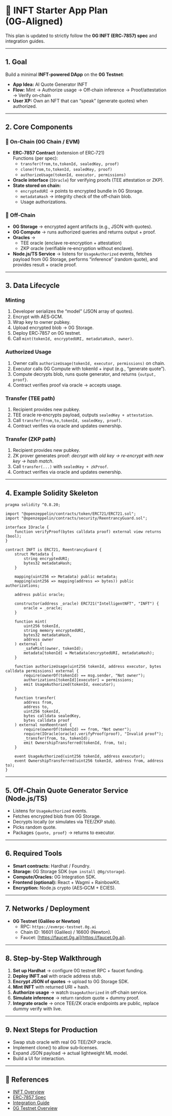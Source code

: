 # 🚀 INFT Starter App Plan (0G‑Aligned)

This plan is updated to strictly follow the **0G INFT (ERC‑7857) spec** and integration guides.

---

## 1. Goal

Build a minimal **INFT-powered DApp** on the **0G Testnet**:

- **App Idea:** AI Quote Generator INFT
- **Flow:** Mint → Authorize usage → Off‑chain inference → Proof/attestation → Verify on‑chain
- **User XP:** Own an NFT that can “speak” (generate quotes) when authorized.

---

## 2. Core Components

### 🔹 On‑Chain (0G Chain / EVM)

- **ERC‑7857 Contract** (extension of ERC‑721)  
  Functions (per spec):
  - `transfer(from,to,tokenId, sealedKey, proof)`
  - `clone(from,to,tokenId, sealedKey, proof)`
  - `authorizeUsage(tokenId, executor, permissions)`
- **Oracle interface** (`IOracle`) for verifying proofs (TEE attestation or ZKP).
- **State stored on chain:**
  - `encryptedURI` → points to encrypted bundle in 0G Storage.
  - `metadataHash` → integrity check of the off‑chain blob.
  - Usage authorizations.

### 🔹 Off‑Chain

- **0G Storage** → encrypted agent artifacts (e.g., JSON with quotes).
- **0G Compute** → runs authorized queries and returns output + proof.
- **Oracles** →
  - TEE oracle (enclave re‑encryption + attestation)
  - ZKP oracle (verifiable re‑encryption without enclave).
- **Node.js/TS Service** → listens for `UsageAuthorized` events, fetches payload from 0G Storage, performs “inference” (random quote), and provides result + oracle proof.

---

## 3. Data Lifecycle

### Minting

1. Developer serializes the “model” (JSON array of quotes).
2. Encrypt with AES‑GCM.
3. Wrap key to owner pubkey.
4. Upload encrypted blob → 0G Storage.
5. Deploy ERC‑7857 on 0G testnet.
6. Call `mint(tokenId, encryptedURI, metadataHash, owner)`.

### Authorized Usage

1. Owner calls `authorizeUsage(tokenId, executor, permissions)` on chain.
2. Executor calls 0G Compute with tokenId + input (e.g., “generate quote”).
3. Compute decrypts blob, runs quote generator, and returns `{output, proof}`.
4. Contract verifies proof via oracle → accepts usage.

### Transfer (TEE path)

1. Recipient provides new pubkey.
2. TEE oracle re‑encrypts payload, outputs `sealedKey + attestation`.
3. Call `transfer(from,to,tokenId, sealedKey, proof)`.
4. Contract verifies via oracle and updates ownership.

### Transfer (ZKP path)

1. Recipient provides new pubkey.
2. ZK prover generates proof: _decrypt with old key → re‑encrypt with new key → hash match_.
3. Call `transfer(...)` with `sealedKey + zkProof`.
4. Contract verifies via oracle and updates ownership.

---

## 4. Example Solidity Skeleton

```solidity
pragma solidity ^0.8.20;

import "@openzeppelin/contracts/token/ERC721/ERC721.sol";
import "@openzeppelin/contracts/security/ReentrancyGuard.sol";

interface IOracle {
    function verifyProof(bytes calldata proof) external view returns (bool);
}

contract INFT is ERC721, ReentrancyGuard {
    struct Metadata {
        string encryptedURI;
        bytes32 metadataHash;
    }

    mapping(uint256 => Metadata) public metadata;
    mapping(uint256 => mapping(address => bytes)) public authorizations;

    address public oracle;

    constructor(address _oracle) ERC721("IntelligentNFT", "INFT") {
        oracle = _oracle;
    }

    function mint(
        uint256 tokenId,
        string memory encryptedURI,
        bytes32 metadataHash,
        address owner
    ) external {
        _safeMint(owner, tokenId);
        metadata[tokenId] = Metadata(encryptedURI, metadataHash);
    }

    function authorizeUsage(uint256 tokenId, address executor, bytes calldata permissions) external {
        require(ownerOf(tokenId) == msg.sender, "Not owner");
        authorizations[tokenId][executor] = permissions;
        emit UsageAuthorized(tokenId, executor);
    }

    function transfer(
        address from,
        address to,
        uint256 tokenId,
        bytes calldata sealedKey,
        bytes calldata proof
    ) external nonReentrant {
        require(ownerOf(tokenId) == from, "Not owner");
        require(IOracle(oracle).verifyProof(proof), "Invalid proof");
        _transfer(from, to, tokenId);
        emit OwnershipTransferred(tokenId, from, to);
    }

    event UsageAuthorized(uint256 tokenId, address executor);
    event OwnershipTransferred(uint256 tokenId, address from, address to);
}
```

---

## 5. Off‑Chain Quote Generator Service (Node.js/TS)

- Listens for `UsageAuthorized` events.
- Fetches encrypted blob from 0G Storage.
- Decrypts locally (or simulates via TEE/ZKP stub).
- Picks random quote.
- Packages `{quote, proof}` → returns to executor.

---

## 6. Required Tools

- **Smart contracts:** Hardhat / Foundry.
- **Storage:** 0G Storage SDK (`npm install @0g/storage`).
- **Compute/Oracles:** 0G Integration SDK.
- **Frontend (optional):** React + Wagmi + RainbowKit.
- **Encryption:** Node.js crypto (AES‑GCM + ECIES).

---

## 7. Networks / Deployment

- **0G Testnet (Galileo or Newton)**
  - RPC: `https://evmrpc-testnet.0g.ai`
  - Chain ID: 16601 (Galileo) / 16600 (Newton).
  - Faucet: [https://faucet.0g.ai](https://faucet.0g.ai).

---

## 8. Step‑by‑Step Walkthrough

1. **Set up Hardhat** → configure 0G testnet RPC + faucet funding.
2. **Deploy INFT.sol** with oracle address stub.
3. **Encrypt JSON of quotes** → upload to 0G Storage SDK.
4. **Mint INFT** with returned URI + hash.
5. **Authorize usage** → watch `UsageAuthorized` in off‑chain service.
6. **Simulate inference** → return random quote + dummy proof.
7. **Integrate oracle** → once TEE/ZK oracle endpoints are public, replace dummy verify with live.

---

## 9. Next Steps for Production

- Swap stub oracle with real 0G TEE/ZKP oracle.
- Implement clone() to allow sub‑licenses.
- Expand JSON payload → actual lightweight ML model.
- Build a UI for interaction.

---

## 🔗 References

- [INFT Overview](https://docs.0g.ai/developer-hub/building-on-0g/inft/inft-overview)
- [ERC‑7857 Spec](https://docs.0g.ai/developer-hub/building-on-0g/inft/erc7857)
- [Integration Guide](https://docs.0g.ai/developer-hub/building-on-0g/inft/integration)
- [0G Testnet Overview](https://docs.0g.ai/developer-hub/network/testnet-overview)
